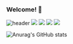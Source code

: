 ### Welcome! 👋

<!--
**kk2415/kk2415** is a ✨ _special_ ✨ repository because its `README.md` (this file) appears on your GitHub profile.

Here are some ideas to get you started:

- 🔭 I’m currently working on ...
- 🌱 I’m currently learning ...
- 👯 I’m looking to collaborate on ...
- 🤔 I’m looking for help with ...
- 💬 Ask me about ...
- 📫 How to reach me: ...
- 😄 Pronouns: ...
- ⚡ Fun fact: ...
-->

![header](https://capsule-render.vercel.app/api?type=wave&color=auto&height=300&section=header&text=capsule%20render&fontSize=90)
<a href="https://profile.intra.42.fr/users/kyunkim"><img src="https://img.shields.io/badge/42Seoul-000000?style=for-the-badge&logo=42&logoColor=white"/></a>
<a href="https://velog.io/@enter"><img src="https://img.shields.io/badge/VELOG-FF5722?style=for-the-badge&logo=Blogger&logoColor=white"/></a>
<img src="https://img.shields.io/badge/42.4.kyunkim@gmail.com-EA4335?style=for-the-badge&logo=Gmail&logoColor=white"/></a>
<img src="https://img.shields.io/badge/C-A8B9CC?style=for-the-badge&logo=C&logoColor=white"/></a>

![Anurag's GitHub stats](https://github-readme-stats.vercel.app/api?username=kk2415&show_icons=true&theme=radical)
